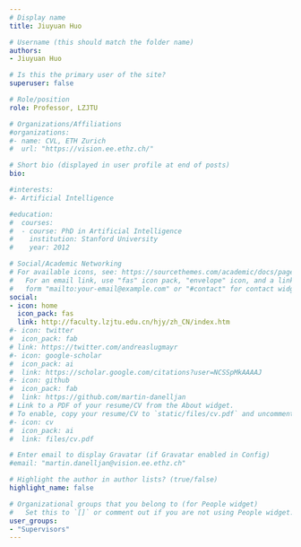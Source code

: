 ```yaml
---
# Display name
title: Jiuyuan Huo

# Username (this should match the folder name)
authors:
- Jiuyuan Huo

# Is this the primary user of the site?
superuser: false

# Role/position
role: Professor, LZJTU

# Organizations/Affiliations
#organizations:
#- name: CVL, ETH Zurich
#  url: "https://vision.ee.ethz.ch/"

# Short bio (displayed in user profile at end of posts)
bio: 

#interests:
#- Artificial Intelligence

#education:
#  courses:
#  - course: PhD in Artificial Intelligence
#    institution: Stanford University
#    year: 2012

# Social/Academic Networking
# For available icons, see: https://sourcethemes.com/academic/docs/page-builder/#icons
#   For an email link, use "fas" icon pack, "envelope" icon, and a link in the
#   form "mailto:your-email@example.com" or "#contact" for contact widget.
social:
- icon: home
  icon_pack: fas
  link: http://faculty.lzjtu.edu.cn/hjy/zh_CN/index.htm
#- icon: twitter
#  icon_pack: fab
# link: https://twitter.com/andreaslugmayr
#- icon: google-scholar
#  icon_pack: ai
#  link: https://scholar.google.com/citations?user=NCSSpMkAAAAJ
#- icon: github
#  icon_pack: fab
#  link: https://github.com/martin-danelljan
# Link to a PDF of your resume/CV from the About widget.
# To enable, copy your resume/CV to `static/files/cv.pdf` and uncomment the lines below.
#- icon: cv
#  icon_pack: ai
#  link: files/cv.pdf

# Enter email to display Gravatar (if Gravatar enabled in Config)
#email: "martin.danelljan@vision.ee.ethz.ch"

# Highlight the author in author lists? (true/false)
highlight_name: false

# Organizational groups that you belong to (for People widget)
#   Set this to `[]` or comment out if you are not using People widget.
user_groups:
- "Supervisors"
---
```



